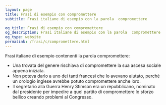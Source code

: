 ```yaml
---
layout: page
title: Frasi di esempio con compromettere 
subtitle: Frasi italiane di esempio con la parola  compromettere

og_title: Frasi di esempio con compromettere 
og_description: Frasi italiane di esempio con la parola  compromettere
og_type: website
permalink: /frasi/c/compromettere.html
---
```


Frasi italiane di esempio contenenti la parola compromettere:


- Una trovata del genere rischiava di compromettere la sua ascesa sociale appena iniziata.
- Non poteva darlo a uno dei tanti francesi che lo avevano aiutato, perché un orologio inglese avrebbe potuto compromettere anche loro.
- Il segretario alla Guerra Henry Stimson era un repubblicano, nominato dal presidente per impedire a quel partito di compromettere lo sforzo bellico creando problemi al Congresso.
